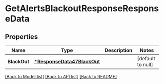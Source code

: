 # GetAlertsBlackoutResponseResponseData

## Properties
Name | Type | Description | Notes
------------ | ------------- | ------------- | -------------
**BlackOut** | [***ResponseData47BlackOut**](ResponseData47_black_out.md) |  | [default to null]

[[Back to Model list]](../README.md#documentation-for-models) [[Back to API list]](../README.md#documentation-for-api-endpoints) [[Back to README]](../README.md)

